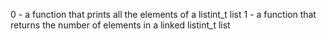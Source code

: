 0 - a function that prints all the elements of a listint_t list
1 - a function that returns the number of elements in a linked listint_t list
